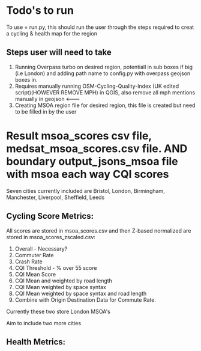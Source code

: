 # Todo's to run
To use = run.py, this should run the user through the steps required to creat a cycling & health map for the region

## Steps user will need to take

1) Running Overpass turbo on desired region, potentiall in sub boxes if big (i.e London) and adding path name to config.py with overpass geojson boxes in.
2) Requires manually running OSM-Cycling-Quality-Index (UK edited script)(HOWEVER REMOVE MPH) in QGIS, also remove all mph mentions manually in geojson <---
3) Creating MSOA region file for desired region, this file is created but need to be filled in by the user

# Result msoa_scores csv file, medsat_msoa_scores.csv file. AND boundary output_jsons_msoa file with msoa each way CQI scores

Seven cities currently included are Bristol, London, Birmingham, Manchester, Liverpool, Sheffield, Leeds

## Cycling Score Metrics:

All scores are stored in msoa_scores.csv and then Z-based normalized are stored in msoa_scores_zscaled.csv:
1) Overall - Necessary?
2) Commuter Rate
3) Crash Rate
4) CQI Threshold - % over 55 score
5) CQI Mean Score
6) CQI Mean and weighted by road length
7) CQI Mean weighted by space syntax
8) CQI Mean weighted by space syntax and road length
9) Combine with Origin Destination Data for Commute Rate.

Currently these two store London MSOA's

Aim to include two more cities

## Health Metrics:


